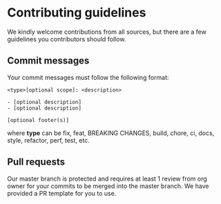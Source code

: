 # Contributing guidelines

We kindly welcome contributions from all sources, but there are a few guidelines you contributors should follow.

## Commit messages

Your commit messages must follow the following format:

```
<type>[optional scope]: <description>

- [optional description]
- [optional description]

[optional footer(s)]
```

where **type** can be fix, feat, BREAKING CHANGES, build, chore, ci, docs, style, refactor, perf, test, etc.

## Pull requests

Our master branch is protected and requires at least 1 review from org owner for your commits to be merged into the master branch. We have provided a PR template for you to use.